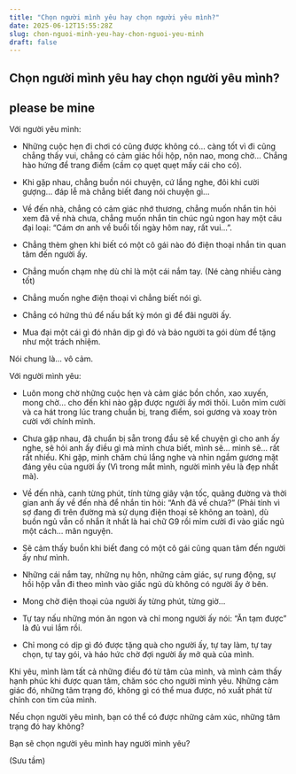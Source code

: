 ```yaml
---
title: "Chọn người mình yêu hay chọn người yêu mình?"
date: 2025-06-12T15:55:28Z
slug: chon-nguoi-minh-yeu-hay-chon-nguoi-yeu-minh
draft: false
---
```


## Chọn người mình yêu hay chọn người yêu mình?

## please be mine

Với người yêu mình:
 
- Những cuộc hẹn đi chơi có cũng được không có… càng tốt vì đi cũng chẳng thấy vui, chẳng có cảm giác hồi hộp, nôn nao, mong chờ… Chẳng hào hứng để trang điểm (cầm cọ quẹt quẹt mấy cái cho có).
 
- Khi gặp nhau, chẳng buồn nói chuyện, cứ lắng nghe, đôi khi cười gượng… đáp lễ mà chẳng biết đang nói chuyện gì…
 
- Về đến nhà, chẳng có cảm giác nhớ thương, chẳng muốn nhắn tin hỏi xem đã về nhà chưa, chẳng muốn nhắn tin chúc ngủ ngon hay một câu đại loại: “Cám ơn anh về buổi tối ngày hôm nay, rất vui…”.
 
- Chẳng thèm ghen khi biết có một cô gái nào đó điện thoại nhắn tin quan tâm đến người ấy.
 
- Chẳng muốn chạm nhẹ dù chỉ là một cái nắm tay. (Né càng nhiều càng tốt)
 
- Chẳng muốn nghe điện thoại vì chẳng biết nói gì.
 
- Chẳng có hứng thú để nấu bất kỳ món gì để đãi người ấy.
 
- Mua đại một cái gì đó nhân dịp gì đó và bảo người ta gói dùm để tặng như một trách nhiệm.
 
Nói chung là… vô cảm.
 
Với người mình yêu:
 
- Luôn mong chờ những cuộc hẹn và cảm giác bồn chồn, xao xuyến, mong chờ… cho đến khi nào gặp được người ấy mới thôi. Luôn mỉm cười và ca hát trong lúc trang chuẩn bị, trang điểm, soi gương và xoay tròn cười với chính mình.
 
- Chưa gặp nhau, đã chuẩn bị sẵn trong đầu sẽ kể chuyện gì cho anh ấy nghe, sẽ hỏi anh ấy điều gì mà mình chưa biết, mình sẽ… mình sẽ… rất rất nhiều. Khi gặp, mình chăm chú lắng nghe và nhìn ngắm gương mặt đáng yêu của người ấy (Vì trong mắt mình, người mình yêu là đẹp nhất mà).
 
- Về đến nhà, canh từng phút, tính từng giây vận tốc, quãng đường và thời gian anh ấy về đến nhà để nhắn tin hỏi: “Anh đã về chưa?” (Phải tính vì sợ đang đi trên đường mà sử dụng điện thoại sẽ không an toàn), dù buồn ngủ vẫn cố nhắn ít nhất là hai chữ G9 rồi mỉm cười đi vào giấc ngủ một cách… mãn nguyện.
 
- Sẽ cảm thấy buồn khi biết đang có một cô gái cũng quan tâm đến người ấy như mình.
 
- Những cái nắm tay, những nụ hôn, những cảm giác, sự rung động, sự hồi hộp vẫn đi theo mình vào giấc ngủ dù không có người ấy ở bên.
 
- Mong chờ điện thoại của người ấy từng phút, từng giờ…
 
- Tự tay nấu những món ăn ngon và chỉ mong người ấy nói: “Ăn tạm được” là đủ vui lắm rồi.
 
- Chỉ mong có dịp gì đó được tặng quà cho người ấy, tự tay làm, tự tay chọn, tự tay gói, và háo hức chờ đợi người ấy mở quà của mình.
 
Khi yêu, mình làm tất cả những điều đó từ tâm của mình, và mình cảm thấy hạnh phúc khi được quan tâm, chăm sóc cho người mình yêu. Những cảm giác đó, những tâm trạng đó, không gì có thể mua được, nó xuất phát từ chính con tim của mình.
 
Nếu chọn người yêu mình, bạn có thể có được những cảm xúc, những tâm trạng đó hay không?
 
Bạn sẽ chọn người yêu mình hay người mình yêu?
 
(Sưu tầm)